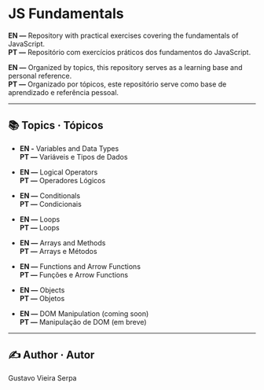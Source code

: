 # JS Fundamentals

**EN —** Repository with practical exercises covering the fundamentals of JavaScript.  
**PT —** Repositório com exercícios práticos dos fundamentos do JavaScript.

**EN —** Organized by topics, this repository serves as a learning base and personal reference.  
**PT —** Organizado por tópicos, este repositório serve como base de aprendizado e referência pessoal.

---

## 📚 Topics · Tópicos

- **EN -** Variables and Data Types  
  **PT —** Variáveis e Tipos de Dados  

- **EN —** Logical Operators  
  **PT —** Operadores Lógicos  

- **EN —** Conditionals  
  **PT —** Condicionais  

- **EN —** Loops  
  **PT —** Loops  

- **EN —** Arrays and Methods  
  **PT —** Arrays e Métodos  

- **EN —** Functions and Arrow Functions  
  **PT —** Funções e Arrow Functions  

- **EN —** Objects  
  **PT —** Objetos  

- **EN —** DOM Manipulation (coming soon)  
  **PT —** Manipulação de DOM (em breve)

---

## ✍️ Author · Autor

Gustavo Vieira Serpa

